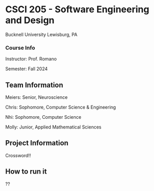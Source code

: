 # CSCI 205 - Software Engineering and Design
Bucknell University
Lewisburg, PA
### Course Info
Instructor: Prof. Romano

Semester: Fall 2024
## Team Information

Meiers: Senior, Neuroscience

Chris: Sophomore, Computer Science & Engineering

Nhi: Sophomore, Computer Science

Molly: Junior, Applied Mathematical Sciences
## Project Information
Crossword!!
## How to run it
??